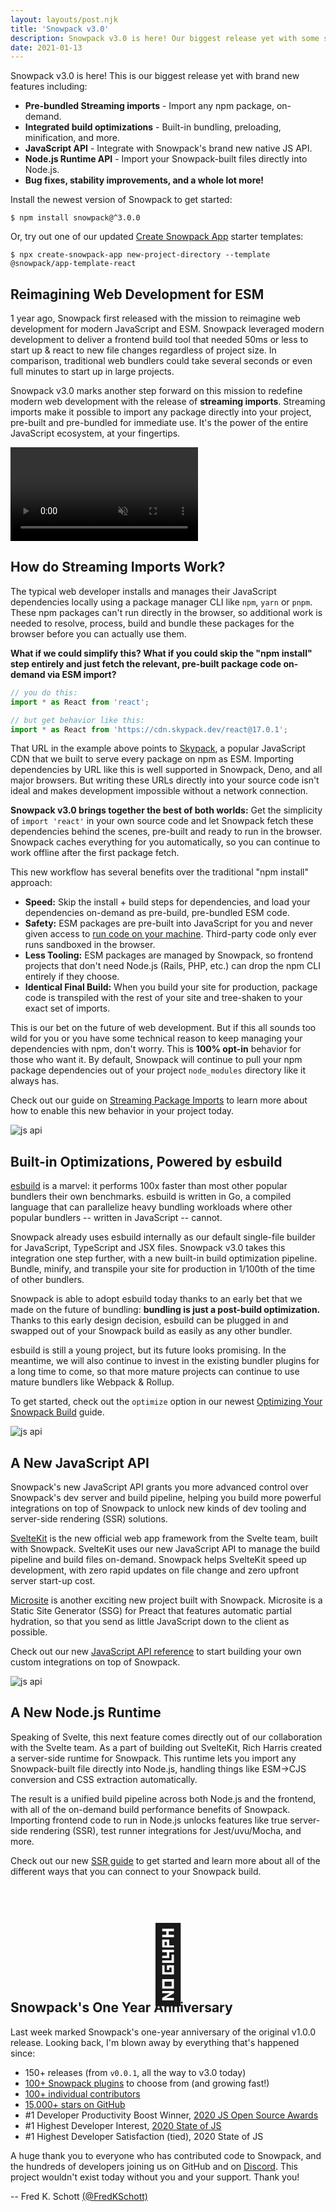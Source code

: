 ```yaml
---
layout: layouts/post.njk
title: 'Snowpack v3.0'
description: Snowpack v3.0 is here! Our biggest release yet with some serious new features, including pre-bundled streaming imports, built-in bundling & optimizations, new JavaScript APIs, and more.'
date: 2021-01-13
---
```


Snowpack v3.0 is here! This is our biggest release yet with brand new features including:

- **Pre-bundled Streaming imports** - Import any npm package, on-demand.
- **Integrated build optimizations** - Built-in bundling, preloading, minification, and more.
- **JavaScript API** - Integrate with Snowpack's brand new native JS API.
- **Node.js Runtime API** - Import your Snowpack-built files directly into Node.js.
- **Bug fixes, stability improvements, and a whole lot more!**

Install the newest version of Snowpack to get started:

```
$ npm install snowpack@^3.0.0
```

Or, try out one of our updated [Create Snowpack App](https://www.npmjs.com/package/create-snowpack-app) starter templates:

```
$ npx create-snowpack-app new-project-directory --template  @snowpack/app-template-react
```

## Reimagining Web Development for ESM

1 year ago, Snowpack first released with the mission to reimagine web development for modern JavaScript and ESM. Snowpack leveraged modern development to deliver a frontend build tool that needed 50ms or less to start up & react to new file changes regardless of project size. In comparison, traditional web bundlers could take several seconds or even full minutes to start up in large projects.

Snowpack v3.0 marks another step forward on this mission to redefine modern web development with the release of **streaming imports**. Streaming imports make it possible to import any package directly into your project, pre-built and pre-bundled for immediate use. It's the power of the entire JavaScript ecosystem, at your fingertips.

<video preload="auto" autoplay loop muted playsinline>
 <source src="/img/streaming-imports-demo.webm" type="video/webm">
 <source src="/img/streaming-imports-demo.mp4" type="video/mp4">
</video>

## How do Streaming Imports Work?

The typical web developer installs and manages their JavaScript dependencies locally using a package manager CLI like `npm`, `yarn` or `pnpm`. These npm packages can't run directly in the browser, so additional work is needed to resolve, process, build and bundle these packages for the browser before you can actually use them.

**What if we could simplify this? What if you could skip the "npm install" step entirely and just fetch the relevant, pre-built package code on-demand via ESM import?**

```js
// you do this:
import * as React from 'react';

// but get behavior like this:
import * as React from 'https://cdn.skypack.dev/react@17.0.1';
```

That URL in the example above points to [Skypack](https://www.skypack.dev/), a popular JavaScript CDN that we built to serve every package on npm as ESM. Importing dependencies by URL like this is well supported in Snowpack, Deno, and all major browsers. But writing these URLs directly into your source code isn't ideal and makes development impossible without a network connection.

**Snowpack v3.0 brings together the best of both worlds:** Get the simplicity of `import 'react'` in your own source code and let Snowpack fetch these dependencies behind the scenes, pre-built and ready to run in the browser. Snowpack caches everything for you automatically, so you can continue to work offline after the first package fetch.

This new workflow has several benefits over the traditional "npm install" approach:

- **Speed:** Skip the install + build steps for dependencies, and load your dependencies on-demand as pre-build, pre-bundled ESM code.
- **Safety:** ESM packages are pre-built into JavaScript for you and never given access to [run code on your machine](https://www.usenix.org/system/files/sec19-zimmermann.pdf). Third-party code only ever runs sandboxed in the browser.
- **Less Tooling:** ESM packages are managed by Snowpack, so frontend projects that don't need Node.js (Rails, PHP, etc.) can drop the npm CLI entirely if they choose.
- **Identical Final Build:** When you build your site for production, package code is transpiled with the rest of your site and tree-shaken to your exact set of imports.

This is our bet on the future of web development. But if this all sounds too wild for you or you have some technical reason to keep managing your dependencies with npm, don't worry. This is **100% opt-in** behavior for those who want it. By default, Snowpack will continue to pull your npm package dependencies out of your project `node_modules` directory like it always has.

Check out our guide on [Streaming Package Imports](/guides/streaming-imports) to learn more about how to enable this new behavior in your project today.

![js api](/img/post-snowpackv3-esbuild.png)

## Built-in Optimizations, Powered by esbuild

[esbuild](https://esbuild.github.io/) is a marvel: it performs 100x faster than most other popular bundlers their own benchmarks. esbuild is written in Go, a compiled language that can parallelize heavy bundling workloads where other popular bundlers -- written in JavaScript -- cannot.

Snowpack already uses esbuild internally as our default single-file builder for JavaScript, TypeScript and JSX files. Snowpack v3.0 takes this integration one step further, with a new built-in build optimization pipeline. Bundle, minify, and transpile your site for production in 1/100th of the time of other bundlers.

Snowpack is able to adopt esbuild today thanks to an early bet that we made on the future of bundling: **bundling is just a post-build optimization.** Thanks to this early design decision, esbuild can be plugged in and swapped out of your Snowpack build as easily as any other bundler.

esbuild is still a young project, but its future looks promising. In the meantime, we will also continue to invest in the existing bundler plugins for a long time to come, so that more mature projects can continue to use mature bundlers like Webpack & Rollup.

To get started, check out the `optimize` option in our newest [Optimizing Your Snowpack Build](/guides/optimize-and-bundle) guide.

![js api](/img/post-snowpackv3-jsapi.png)

## A New JavaScript API

Snowpack's new JavaScript API grants you more advanced control over Snowpack's dev server and build pipeline, helping you build more powerful integrations on top of Snowpack to unlock new kinds of dev tooling and server-side rendering (SSR) solutions.

[SvelteKit](https://svelte.dev/blog/whats-the-deal-with-sveltekit) is the new official web app framework from the Svelte team, built with Snowpack. SvelteKit uses our new JavaScript API to manage the build pipeline and build files on-demand. Snowpack helps SvelteKit speed up development, with zero rapid updates on file change and zero upfront server start-up cost.

[Microsite](https://www.npmjs.com/package/microsite) is another exciting new project built with Snowpack. Microsite is a Static Site Generator (SSG) for Preact that features automatic partial hydration, so that you send as little JavaScript down to the client as possible.

Check out our new [JavaScript API reference](/reference/javascript-interface) to start building your own custom integrations on top of Snowpack.

![js api](/img/post-snowpackv3-runtime.png)

## A New Node.js Runtime

Speaking of Svelte, this next feature comes directly out of our collaboration with the Svelte team. As a part of building out SvelteKit, Rich Harris created a server-side runtime for Snowpack. This runtime lets you import any Snowpack-built file directly into Node.js, handling things like ESM->CJS conversion and CSS extraction automatically.

The result is a unified build pipeline across both Node.js and the frontend, with all of the on-demand build performance benefits of Snowpack. Importing frontend code to run in Node.js unlocks features like true server-side rendering (SSR), test runner integrations for Jest/uvu/Mocha, and more.

Check out our new [SSR guide](/guides/server-side-render) to get started and learn more about all of the different ways that you can connect to your Snowpack build.

<div style="text-align:center; font-size: 120px; margin-top: 5rem; margin-bottom: -2rem; line-height: 1;">🥳</div>

## Snowpack's One Year Anniversary

Last week marked Snowpack's one-year anniversary of the original v1.0.0 release. Looking back, I'm blown away by everything that's happened since:

- 150+ releases (from `v0.0.1`, all the way to v3.0 today)
- [100+ Snowpack plugins](https://www.snowpack.dev/plugins) to choose from (and growing fast!)
- [100+ individual contributors](https://github.com/snowpackjs/snowpack/graphs/contributors)
- [15,000+ stars on GitHub](https://github.com/snowpackjs/snowpack/stargazers)
- #1 Developer Productivity Boost Winner, [2020 JS Open Source Awards](https://osawards.com/javascript/2020)
- #1 Highest Developer Interest, [2020 State of JS](https://2020.stateofjs.com/en-US/technologies/build-tools/)
- #1 Highest Developer Satisfaction (tied), 2020 State of JS

A huge thank you to everyone who has contributed code to Snowpack, and the hundreds of developers joining us on GitHub and on [Discord](https://discord.com/invite/snowpack). This project wouldn't exist today without you and your support. Thank you!

-- Fred K. Schott [(@FredKSchott)](https://twitter.com/FredKSchott)
